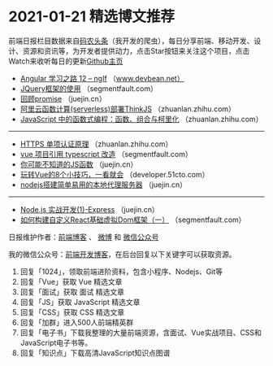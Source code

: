 # 2021-01-21 精选博文推荐

前端日报栏目数据来自[码农头条](https://toutiao.qdkfweb.cn/)（我开发的爬虫），每日分享前端、移动开发、设计、资源和资讯等，为开发者提供动力，点击Star按钮来关注这个项目，点击Watch来收听每日的更新[Github主页](https://github.com/kujian/frontendDaily)
* [Angular 学习之路 12 – ngIf](https://www.devbean.net/2020/12/angular-study-road-ngif/) （www.devbean.net）
* [JQuery框架的使用](https://segmentfault.com/a/1190000039037746) （segmentfault.com）
* [回顾promise](https://juejin.cn/post/6919714070950051847) （juejin.cn）
* [阿里云函数计算(serverless)部署ThinkJS](https://zhuanlan.zhihu.com/p/345590587) （zhuanlan.zhihu.com）
* [JavaScript 中的函数式编程：函数、组合与柯里化](https://zhuanlan.zhihu.com/p/345711342) （zhuanlan.zhihu.com）

***
* [HTTPS 单项认证原理](https://zhuanlan.zhihu.com/p/344908017) （zhuanlan.zhihu.com）
* [vue 项目引用 typescript 改造](https://segmentfault.com/a/1190000039039996) （segmentfault.com）
* [你可能不知道的JS函数](https://juejin.cn/post/6919740879607611399) （juejin.cn）
* [玩转Vue的8个小技巧，一看就会](https://developer.51cto.com/art/202101/641998.htm) （developer.51cto.com）
* [nodejs搭建简单易用的本地代理服务器](https://juejin.cn/post/6919796601477136398) （juejin.cn）

***
* [Node.js 实战开发(1)-Express](https://juejin.cn/post/6919730507240439815) （juejin.cn）
* [如何构建自定义React基础虚拟Dom框架（一）](https://segmentfault.com/a/1190000039037115) （segmentfault.com）

日报维护作者：[前端博客](https://qdkfweb.cn/) 、 [微博](http://weibo.com/kujian) 和 [微信公众号](https://open.weixin.qq.com/qr/code?username=caibaojian_com)

我的微信公众号：[前端开发博客](https://open.weixin.qq.com/qr/code?username=caibaojian_com)，在后台回复以下关键字可以获取资源。

1. 回复「1024」，领取前端进阶资料，包含小程序、Nodejs、Git等
2. 回复「Vue」获取 Vue 精选文章
3. 回复「面试」获取 面试 精选文章
4. 回复「JS」获取 JavaScript 精选文章
5. 回复「CSS」获取 CSS 精选文章
6. 回复「加群」进入500人前端精英群
7. 回复「电子书」下载我整理的大量前端资源，含面试、Vue实战项目、CSS和JavaScript电子书等。
8. 回复「知识点」下载高清JavaScript知识点图谱